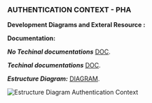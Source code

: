 ### AUTHENTICATION CONTEXT - PHA
**Development Diagrams and  Exteral Resource :**


**Documentation:**

***No Techinal documentations*** [DOC](
https://docs.google.com/document/d/1IGNxZ9FMZYA0xwHXYP7ggM5n4e8Xo9GZ7N34hHZMIUU/edit).

***Techinal documentations*** [DOC](https://docs.google.com/document/d/1iSmanzLyp6cmSghT-6rcUdmHQQ_sXVMnpIUGVEo9JhE/edit#heading=h.bum6vkgouinv
).

 ***Estructure Diagram:*** [DIAGRAM](https://www.figma.com/file/iJvUN4VALXcEmvoJKL0Av9/Authentication-Context?type=whiteboard&node-id=0%3A1&t=s5K56Gxj7O3U7wbJ-1
).

![Estructure Diagram Authentication Context](https://i.ibb.co/7j0GWF6/Authentication-Context.png)


